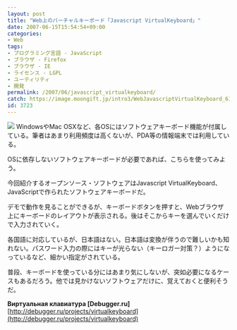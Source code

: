 ```yaml
---
layout: post
title: "Web上のバーチャルキーボード「Javascript VirtualKeyboard」"
date: 2007-06-15T15:54:54+09:00
categories:
- Web
tags: 
- プログラミング言語 - JavaScript
- ブラウザ - Firefox
- ブラウザ - IE
- ライセンス - LGPL
- ユーティリティ
- 開発
permalink: /2007/06/javascript_virtualkeyboard/
catch: https://image.moongift.jp/intro3/WebJavascriptVirtualKeyboard_6135/4_thumb1.png
id: 3723
---
```

[![](https://image.moongift.jp/intro3/WebJavascriptVirtualKeyboard_6135/4_thumb1.png)](https://image.moongift.jp/intro3/WebJavascriptVirtualKeyboard_6135/43.png) WindowsやMac OSXなど、各OSにはソフトウェアキーボード機能が付属している。筆者はあまり利用頻度は高くないが、PDA等の情報端末では利用している。   
  
OSに依存しないソフトウェアキーボードが必要であれば、こちらを使ってみよう。   
  
今回紹介するオープンソース・ソフトウェアはJavascript VirtualKeyboard、JavaScriptで作られたソフトウェアキーボードだ。   
  
<!--more-->  
  
デモで動作を見ることができるが、キーボードボタンを押すと、Webブラウザ上にキーボードのレイアウトが表示される。後はそこからキーを選んでいくだけで入力されていく。   
  
各国語に対応しているが、日本語はない。日本語は変換が伴うので難しいかも知れない。パスワード入力の際にはキーが光らない（キーロガー対策？）ようになっているなど、細かい指定がされている。   
  
普段、キーボードを使っている分にはあまり気にしないが、突如必要になるケースもあるだろう。他では見かけないソフトウェアだけに、覚えておくと便利そうだ。   
  
**Виртуальная клавиатура [Debugger.ru]**  
[http://debugger.ru/projects/virtualkeyboard](http://debugger.ru/projects/virtualkeyboard)